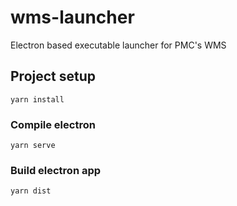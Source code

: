 # wms-launcher
Electron based executable launcher for PMC's WMS

## Project setup
```
yarn install 
```

### Compile electron
```
yarn serve
```

### Build electron app
```
yarn dist
```
